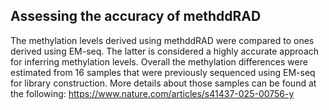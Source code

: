 ## Assessing the accuracy of methddRAD

The methylation levels derived using methddRAD were compared to ones derived using EM-seq. The latter is considered a highly accurate approach for inferring methylation levels. Overall the methylation differences were estimated from 16 samples that were previously sequenced using EM-seq for library construction. More details about those samples can be found at the following: https://www.nature.com/articles/s41437-025-00756-y


